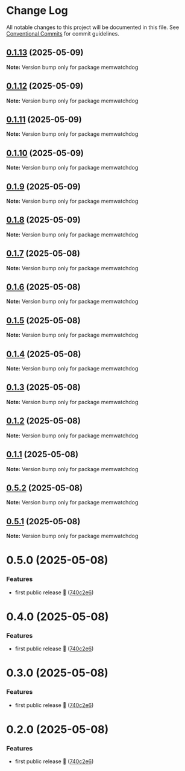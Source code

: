 # Change Log

All notable changes to this project will be documented in this file.
See [Conventional Commits](https://conventionalcommits.org) for commit guidelines.

## [0.1.13](https://github.com/Voskan/memwatchdog/compare/v0.1.12...v0.1.13) (2025-05-09)

**Note:** Version bump only for package memwatchdog

## [0.1.12](https://github.com/Voskan/memwatchdog/compare/v0.1.11...v0.1.12) (2025-05-09)

**Note:** Version bump only for package memwatchdog

## [0.1.11](https://github.com/Voskan/memwatchdog/compare/v0.1.10...v0.1.11) (2025-05-09)

**Note:** Version bump only for package memwatchdog

## [0.1.10](https://github.com/Voskan/memwatchdog/compare/v0.1.9...v0.1.10) (2025-05-09)

**Note:** Version bump only for package memwatchdog

## [0.1.9](https://github.com/Voskan/memwatchdog/compare/v0.1.8...v0.1.9) (2025-05-09)

**Note:** Version bump only for package memwatchdog

## [0.1.8](https://github.com/Voskan/memwatchdog/compare/v0.1.7...v0.1.8) (2025-05-09)

**Note:** Version bump only for package memwatchdog

## [0.1.7](https://github.com/Voskan/memwatchdog/compare/v0.1.6...v0.1.7) (2025-05-08)

**Note:** Version bump only for package memwatchdog

## [0.1.6](https://github.com/Voskan/memwatchdog/compare/v0.1.1...v0.1.6) (2025-05-08)

**Note:** Version bump only for package memwatchdog

## [0.1.5](https://github.com/Voskan/memwatchdog/compare/v0.1.1...v0.1.5) (2025-05-08)

**Note:** Version bump only for package memwatchdog

## [0.1.4](https://github.com/Voskan/memwatchdog/compare/v0.1.1...v0.1.4) (2025-05-08)

**Note:** Version bump only for package memwatchdog

## [0.1.3](https://github.com/Voskan/memwatchdog/compare/v0.1.1...v0.1.3) (2025-05-08)

**Note:** Version bump only for package memwatchdog

## [0.1.2](https://github.com/Voskan/memwatchdog/compare/v0.1.1...v0.1.2) (2025-05-08)

**Note:** Version bump only for package memwatchdog

## [0.1.1](https://github.com/Voskan/memwatchdog/compare/v0.5.0...v0.1.1) (2025-05-08)

**Note:** Version bump only for package memwatchdog

## [0.5.2](https://github.com/Voskan/memwatchdog/compare/v0.5.0...v0.5.2) (2025-05-08)

**Note:** Version bump only for package memwatchdog

## [0.5.1](https://github.com/Voskan/memwatchdog/compare/v0.5.0...v0.5.1) (2025-05-08)

**Note:** Version bump only for package memwatchdog

# 0.5.0 (2025-05-08)

### Features

- first public release 🚀 ([740c2e6](https://github.com/Voskan/memwatchdog/commit/740c2e6c0397ff2188eb149f11e0509af914cf3d))

# 0.4.0 (2025-05-08)

### Features

- first public release 🚀 ([740c2e6](https://github.com/Voskan/memwatchdog/commit/740c2e6c0397ff2188eb149f11e0509af914cf3d))

# 0.3.0 (2025-05-08)

### Features

- first public release 🚀 ([740c2e6](https://github.com/Voskan/memwatchdog/commit/740c2e6c0397ff2188eb149f11e0509af914cf3d))

# 0.2.0 (2025-05-08)

### Features

- first public release 🚀 ([740c2e6](https://github.com/Voskan/memwatchdog/commit/740c2e6c0397ff2188eb149f11e0509af914cf3d))
